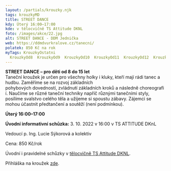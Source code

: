 ```yaml
---
layout: /partials/krouzky.njk
tags: krouzkyMD
title: STREET DANCE
kdy: Úterý 16:00–17:00
kde: v tělocvičně TS Attitude DKNL
foto: /images/akce/22.jpg
alt: STREET DANCE - DDM Jednička
web: https://ddmdvurkralove.cz/tanecni/
polatek: 850 Kč na rok
myTags: KrouzkyOstatni
  KrouzkyOd8  KrouzkyOd9  KrouzkyOd10  KrouzkyOd11  KrouzkyOd12  KrouzkyOd13  KrouzkyOd14  KrouzkyOd15
---
```

<!--StartFragment-->

**STREET DANCE – pro děti od 8 do 15 let**\
Taneční kroužek je určen pro všechny holky i kluky, kteří mají rádi tanec a hudbu. Zaměříme se na rozvoj základních\
pohybových dovedností, zvládnutí základních kroků a následně choreografi í. Naučíme se různé taneční techniky napříč různými tanečními styly, posílíme svalstvo celého těla a užijeme si spoustu zábavy. Zájemci se mohou účastnit předtančení a soutěží (není podmínkou).

**Úterý 16:00–17:00**

**Úvodní informativní schůzka:** 3. 10. 2022 v 16:00 v TS ATTITUDE DKnL

Vedoucí p. Ing. Lucie Sýkorová a kolektiv

Cena: 850 Kč/rok

Úvodní i pravidelné schůzky v [tělocvičně TS Attitude DKNL](https://mapy.cz/zakladni?x=15.8098574&y=50.4354489&z=17&source=addr&id=11288676).

Přihláška na kroužek [zde](https://ddmdvurkralove.cz/prihlaska/).

<!--EndFragment-->